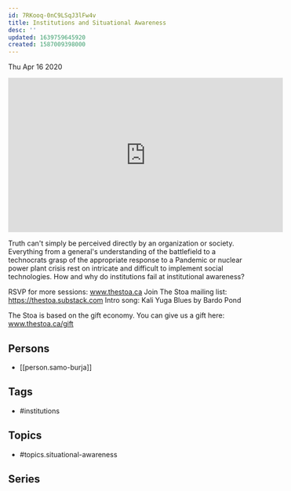 ```yaml
---
id: 7RKooq-0nC9LSqJ3lFw4v
title: Institutions and Situational Awareness
desc: ''
updated: 1639759645920
created: 1587009398000
---
```





Thu Apr 16 2020

<iframe width="560" height="315" src="https://www.youtube.com/embed/ebaweEPaa74" title="Institutions and Situational Awareness w/ Samo Burja" frameborder="0" allow="accelerometer; autoplay; clipboard-write; encrypted-media; gyroscope; picture-in-picture" allowfullscreen ></iframe>

Truth can't simply be perceived directly by an organization or society. Everything from a general's understanding of the battlefield to a technocrats grasp of the appropriate response to a Pandemic or nuclear power plant crisis rest on intricate and difficult to implement social technologies. How and why do institutions fail at institutional awareness?

RSVP for more sessions: www.thestoa.ca
Join The Stoa mailing list: https://thestoa.substack.com
Intro song: Kali Yuga Blues by Bardo Pond

The Stoa is based on the gift economy. You can give us a gift here: www.thestoa.ca/gift

## Persons

- [[person.samo-burja]]

## Tags

- #institutions

## Topics

- #topics.situational-awareness

## Series



